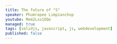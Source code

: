 ```yaml
---
title: The future of "S"
speaker: Phumrapee Limpianchop
youtube: Mem2Lso1DQo
managed: true
tags: [solidjs, javascript, js, webdevelopment]
published: false
---
```

